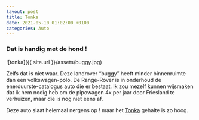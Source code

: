 ```yaml
---
layout: post
title: Tonka
date: 2021-05-10 01:02:00 +0100
categories: Auto
---
```


### Dat is handig met de hond !

![tonka]({{ site.url }}/assets/buggy.jpg)

Zelfs dat is niet waar. Deze landrover “buggy” heeft minder binnenruimte dan een volkswagen-polo. De Range-Rover is in onderhoud de enerduurste-catalogus auto die er bestaat.  Ik zou mezelf kunnen wijsmaken dat ik hem nodig heb om de pipowagen 4x per jaar door Friesland te verhuizen, maar die is nog niet eens af.

Deze auto slaat helemaal nergens op ! maar het [Tonka](https://en.wikipedia.org/wiki/Tonka) gehalte is zo hoog.